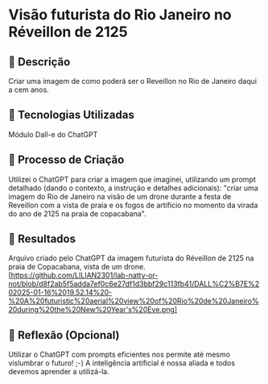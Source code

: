 # Visão futurista do Rio Janeiro no Réveillon de 2125

## 📒 Descrição
Criar uma imagem de como poderá ser o Reveillon no Rio de Janeiro daqui a cem anos.

## 🤖 Tecnologias Utilizadas
Módulo Dall-e do ChatGPT

## 🧐 Processo de Criação
Utilizei o ChatGPT para criar a imagem que imaginei, utilizando um prompt detalhado (dando o contexto, a instrução e detalhes adicionais): "criar uma imagem do Rio de Janeiro na visão de um drone durante a festa de Reveillon com a vista de praia e os fogos de artificio no momento da virada do ano de 2125 na praia de copacabana".

## 🚀 Resultados
Arquivo criado pelo ChatGPT da imagem futurista do Réveillon de 2125 na praia de Copacabana, vista de um drone.
[https://github.com/LILIAN2301/lab-natty-or-not/blob/d8f2ab5f5adda7ef0c6e27df1d3bbf29c113fb41/DALL%C2%B7E%202025-01-16%2019.52.14%20-%20A%20futuristic%20aerial%20view%20of%20Rio%20de%20Janeiro%20during%20the%20New%20Year's%20Eve.png]

## 💭 Reflexão (Opcional)
Utilizar o ChatGPT com prompts eficientes nos permite até mesmo vislumbrar o futuro! ;-) 
A inteligência artificial é nossa aliada e todos devemos aprender a utilizá-la.

